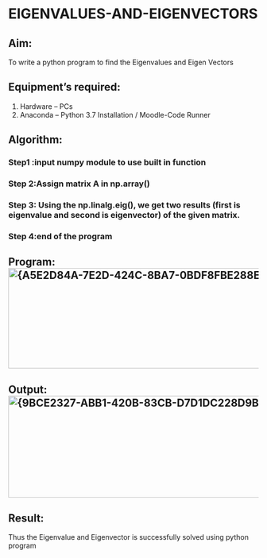 # EIGENVALUES-AND-EIGENVECTORS
## Aim:
To write a python program to find the Eigenvalues and Eigen Vectors
## Equipment’s required:
1. 	Hardware – PCs
2. 	Anaconda – Python 3.7 Installation / Moodle-Code Runner
## Algorithm:
### Step1 :input numpy module to use built in function 
### Step 2:Assign matrix A in np.array() 
### Step 3: Using the np.linalg.eig(),  we get two results (first is eigenvalue and second is eigenvector) of the given matrix.
### Step 4:end of the program 
## Program:<img width="738" height="202" alt="{A5E2D84A-7E2D-424C-8BA7-0BDF8FBE288E}" src="https://github.com/user-attachments/assets/06865702-5b84-4b88-8809-a9145adf6c7b" />
## Output:<img width="972" height="205" alt="{9BCE2327-ABB1-420B-83CB-D7D1DC228D9B}" src="https://github.com/user-attachments/assets/0537fdc6-d853-4fb8-994d-58459c7250e2" />

## Result:
Thus the Eigenvalue and Eigenvector is successfully solved using python program
